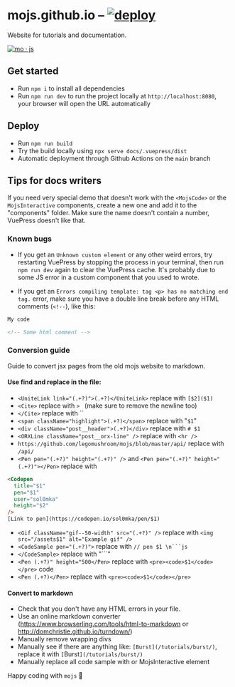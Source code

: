# mojs.github.io – [![deploy](https://img.shields.io/github/actions/workflow/status/mojs/mojs.github.io/deploy-docs.yml)](https://github.com/mojs/mojs.github.io/actions/workflows/deploy-docs.yml)

Website for tutorials and documentation.

[![mo · js](logo.svg "mo · js")](https://mojs.github.io/)

## Get started
* Run `npm i` to install all dependencies
* Run `npm run dev` to run the project locally at `http://localhost:8080`, your browser will open the URL automatically

## Deploy
* Run `npm run build`
* Try the build locally using `npx serve docs/.vuepress/dist`
* Automatic deployment through Github Actions on the `main` branch

## Tips for docs writers
If you need very special demo that doesn't work with the `<MojsCode>` or the `MojsInteractive` components, create a new one and add it to the "components" folder. Make sure the name doesn't contain a number, VuePress doesn't like that.

### Known bugs
* If you get an `Unknown custom element` or any other weird errors, try restarting VuePress by stopping the process in your terminal, then run `npm run dev` again to clear the VuePress cache. It's probably due to some JS error in a custom component that you used to wrote.

* If you get an `Errors compiling template: tag <p> has no matching end tag.` error, make sure you have a double line break before any HTML comments (`<!--`), like this:

```md
My code

<!-- Some html comment -->
```

### Conversion guide
Guide to convert jsx pages from the old mojs website to markdown.

#### Use find and replace in the file:
- `<UniteLink link="(.+?)">(.+?)</UniteLink>` replace with `[$2]($1)`
- `<Cite>` replace with `> ` (make sure to remove the newline too)
- `</Cite>` replace with ``
- `<span className="highlight">(.+?)</span>` replace with "`$1`"
- `<div className="post__header">(.+?)</div>` replace with `# $1`
- `<ORXLine className="post__orx-line" />` replace with `<hr />`
- `https://github.com/legomushroom/mojs/blob/master/api/` replace with `/api/`
- `<Pen pen="(.+?)" height="(.+?)" />` and `<Pen pen="(.+?)" height="(.+?)"></Pen>` replace with
```html
<Codepen
  title="$1"
  pen="$1"
  user="sol0mka"
  height="$2"
/>
[Link to pen](https://codepen.io/sol0mka/pen/$1)
```
- `<Gif className="gif--50-width" src="(.+?)" />` replace with `<img src="/assets$1" alt="Example gif" />`
- `<CodeSample pen="(.+?)">` replace with `// pen $1 \n```js`
- `</CodeSample>` replace with "```"
- `<Pen (.+?)" height="500</Pen>` replace with `<pre><code>$1</code></pre>` code
- `<Pen (.+?)</Pen>` replace with `<pre><code>$1</code></pre>`

#### Convert to markdown
- Check that you don't have any HTML errors in your file.
- Use an online markdown converter (https://www.browserling.com/tools/html-to-markdown or http://domchristie.github.io/turndown/)
- Manually remove wrapping divs
- Manually see if there are anything like: ``[Burst](/tutorials/burst/)``, replace it with `[`Burst`](/tutorials/burst/)`
- Manually replace all code sample with <MojsDemo code=" the code " penSource="the codepen id" /> or MojsInteractive element

Happy coding with `mojs` :tada:
